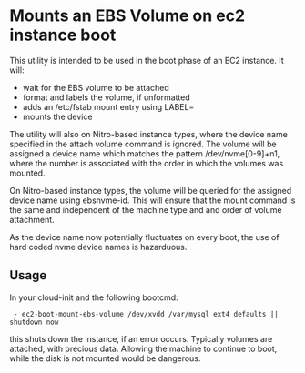 Mounts an EBS Volume on ec2 instance boot
=========================================
This utility is intended to be used in the boot phase of an EC2 instance. It will:

- wait for the EBS volume to be attached
- format and labels the volume, if unformatted
- adds an /etc/fstab mount entry using LABEL=
- mounts the device

The utility will also on Nitro-based instance types, where
the device name specified in the attach volume command is ignored. The 
volume will be assigned a device name which matches the pattern 
/dev/nvme[0-9]+n1, where the number is associated with the order 
in which the volumes was mounted.

On Nitro-based instance types, the volume will be queried for the
assigned device name using ebsnvme-id. This will ensure that 
the mount command is the same and independent of the machine type and
and order of volume attachment.

As the device name now potentially fluctuates on every boot,
the use of hard coded nvme device names is hazarduous.

## Usage
In your cloud-init and the following bootcmd:
```
 - ec2-boot-mount-ebs-volume /dev/xvdd /var/mysql ext4 defaults || shutdown now
```
this shuts down the instance, if an error occurs. Typically volumes are attached, with precious 
data. Allowing the machine to continue to boot, while the disk is not mounted would be dangerous.

